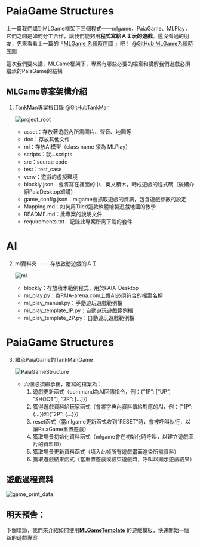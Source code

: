# PaiaGame Structures

上一篇我們講到MLGame框架下三個程式——mlgame、PaiaGame、MLPlay，它們之間是如何分工合作，讓我們能夠用**程式寫給ＡＩ玩的遊戲**。還沒看過的朋友，先來看看上一篇的「[MLGame 系統時序圖](https://ithelp.ithome.com.tw/articles/10295731) 」吧！ [@GitHub MLGame系統時序圖](https://github.com/PAIA-Playful-AI-Arena/MLGame/blob/master/docs/03-01-System.md#%E7%B3%BB%E7%B5%B1%E6%99%82%E5%BA%8F%E5%9C%96)

這次我們要來講，MLGame框架下，專案有哪些必要的檔案和講解我們遊戲必須繼承的PaiaGame的結構

## MLGame專案架構介紹

1. TankMan專案根目錄 @[GitHubTankMan](https://github.com/Jesse-Jumbo/TankMan)
    
    ![project_root](https://raw.githubusercontent.com/Jesse-Jumbo/MLGameTemplate/main/development_tutorial/image/project_root.png)
    
    - asset：存放著遊戲內所需圖片、聲音、地圖等
    - doc：存放其他文件
    - ml：存放AI模型（class name 須為 MLPlay）
    - scripts：就...scripts
    - src：source code
    - test：test_case
    - venv：遊戲的虛擬環境
    - blockly.json：會將寫在裡面的中、英文積木，轉成遊戲的程式碼（後續介紹PaiaDesktop細講）
    - game_config.json：mlgame會抓取遊戲的資訊，包含遊戲參數的設定
    - Mapping.md：如何用Tiled這款軟體繪製遊戲地圖的教學
    - README.md：此專案的說明文件
    - requirements.txt：記錄此專案所需下載的套件

# AI

2. ml資料夾 —— 存放啟動遊戲的ＡＩ
    
    ![ml](https://raw.githubusercontent.com/Jesse-Jumbo/MLGameTemplate/main/development_tutorial/image/ml.png)

    - blockly：存放積木範例程式，用於PAIA-Desktop
    - ml_play.py：為PAIA-arena.com上傳AI必須符合的檔案名稱
    - ml_play_manual.py：手動遊玩遊戲範例檔
    - ml_play_template_1P.py：自動遊玩遊戲範例檔
    - ml_play_template_2P.py：自動遊玩遊戲範例檔

# PaiaGame Structures

3. 繼承PaiaGame的TankManGame
    
    ![PaiaGameStructure](https://raw.githubusercontent.com/Jesse-Jumbo/MLGameTemplate/main/development_tutorial/image/PaiaGameStructure.png)
    
    - 六個必須繼承後，覆寫的檔案為：
        1. 遊戲更新函式（command為AI回傳指令，例：{”1P”: [“UP”, ”SHOOT”], “2P”: […]}）
        2. 獲得遊戲資料給玩家函式（會將字典內資料傳給對應的AI，例：{”1P”:{…})和{”2P”: {…}}）
        3. reset函式（當mlgame更新函式收到”RESET”時，會被呼叫執行，以讓PaiaGame重置遊戲）
        4. 獲取場景初始化資料函式（mlgame會在初始化時呼叫，以建立遊戲圖片的資料庫）
        5. 獲取場景更新資料函式（填入此帧所有遊戲畫面渲染所需資料）
        6. 獲取遊戲結果函式（當重置遊戲或結束遊戲時，呼叫以顯示遊戲結果）

## 遊戲過程資料

![game_print_data](https://raw.githubusercontent.com/Jesse-Jumbo/MLGameTemplate/main/development_tutorial/image/game_print_data.png)

## 明天預告：

下個環節，我們來介紹如何使用[**MLGameTemplate**](https://github.com/Jesse-Jumbo/MLGameTemplate) 的遊戲模板，快速開始一個新的遊戲專案